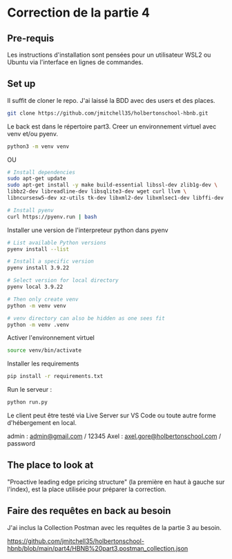# Correction de la partie 4

## Pre-requis

Les instructions d'installation sont pensées pour un utilisateur WSL2 ou Ubuntu via l'interface en lignes de commandes.

## Set up

Il suffit de cloner le repo. J'ai laissé la BDD avec des users et des places.

```bash
git clone https://github.com/jmitchell35/holbertonschool-hbnb.git
```

Le back est dans le répertoire part3.
Creer un environnement virtuel avec venv et/ou pyenv.

```bash
python3 -m venv venv
```
OU
```bash
# Install dependencies
sudo apt-get update
sudo apt-get install -y make build-essential libssl-dev zlib1g-dev \
libbz2-dev libreadline-dev libsqlite3-dev wget curl llvm \
libncursesw5-dev xz-utils tk-dev libxml2-dev libxmlsec1-dev libffi-dev liblzma-dev

# Install pyenv
curl https://pyenv.run | bash
```

Installer une version de l'interpreteur python dans pyenv
```bash
# List available Python versions
pyenv install --list

# Install a specific version
pyenv install 3.9.22

# Select version for local directory
pyenv local 3.9.22

# Then only create venv
python -m venv venv

# venv directory can also be hidden as one sees fit
python -m venv .venv
```

Activer l'environnement virtuel
```bash
source venv/bin/activate
```

Installer les requirements
```bash
pip install -r requirements.txt
```

Run le serveur :
```bash
python run.py
```

Le client peut être testé via Live Server sur VS Code ou toute autre forme d'hébergement en local.

admin : admin@gmail.com / 12345
Axel : axel.gore@holbertonschool.com / password

## The place to look at

"Proactive leading edge pricing structure" (la première en haut à gauche sur l'index), est la place utilisée pour préparer la correction.

## Faire des requêtes en back au besoin

J'ai inclus la Collection Postman avec les requêtes de la partie 3 au besoin.

https://github.com/jmitchell35/holbertonschool-hbnb/blob/main/part4/HBNB%20part3.postman_collection.json

